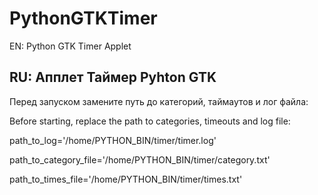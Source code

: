 # PythonGTKTimer

EN:
Python GTK Timer Applet

RU:
Апплет Таймер Pyhton GTK
------------------

Перед запуском замените путь до категорий, таймаутов и лог файла:

Before starting, replace the path to categories, timeouts and log file: 

path_to_log='/home/PYTHON_BIN/timer/timer.log'

path_to_category_file='/home/PYTHON_BIN/timer/category.txt'

path_to_times_file='/home/PYTHON_BIN/timer/times.txt'
